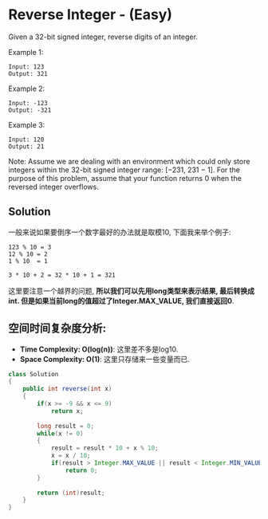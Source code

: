 # Reverse Integer - (Easy)

Given a 32-bit signed integer, reverse digits of an integer.

Example 1:

```
Input: 123
Output: 321
```

Example 2:

```
Input: -123
Output: -321
```

Example 3:

```
Input: 120
Output: 21
```
Note:
Assume we are dealing with an environment which could only store integers within the 32-bit signed integer range: [−231,  231 − 1]. For the purpose of this problem, assume that your function returns 0 when the reversed integer overflows.

## Solution

一般来说如果要倒序一个数字最好的办法就是取模10, 下面我来举个例子:

```
123 % 10 = 3
12 % 10 = 2
1 % 10  = 1

3 * 10 + 2 = 32 * 10 + 1 = 321
```

这里要注意一个越界的问题, **所以我们可以先用long类型来表示结果, 最后转换成int. 但是如果当前long的值超过了Integer.MAX_VALUE, 我们直接返回0**.

## 空间时间复杂度分析:

* **Time Complexity: O(log(n))**: 这里差不多是log10.
* **Space Complexity: O(1)**: 这里只存储来一些变量而已.


```java
class Solution 
{
    public int reverse(int x) 
    {      
        if(x >= -9 && x <= 9)
            return x;
        
        long result = 0;         
        while(x != 0)
        {
            result = result * 10 + x % 10;
            x = x / 10;  
            if(result > Integer.MAX_VALUE || result < Integer.MIN_VALUE)
                return 0;
        }
        
        return (int)result;
    }
}
```